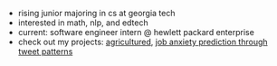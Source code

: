- rising junior majoring in cs at georgia tech 
- interested in math, nlp, and edtech 
- current: software engineer intern @ hewlett packard enterprise
- check out my projects: [agricultured](https://play.google.com/store/apps/details?id=com.agricultured.agricultured.v1.beta), [job anxiety prediction through tweet patterns](https://link.springer.com/chapter/10.1007/978-981-19-0745-6_13)

<!---
unnathik/unnathik is a ✨ special ✨ repository because its `README.md` (this file) appears on your GitHub profile.
You can click the Preview link to take a look at your changes.
--->
